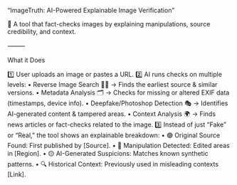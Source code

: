 “ImageTruth: AI-Powered Explainable Image Verification”

📸 A tool that fact-checks images by explaining manipulations, source credibility, and context.

⸻

What it Does

1️⃣ User uploads an image or pastes a URL.
2️⃣ AI runs checks on multiple levels:
• Reverse Image Search 🕵️‍♂️ → Finds the earliest source & similar versions.
• Metadata Analysis 🗂️ → Checks for missing or altered EXIF data (timestamps, device info).
• Deepfake/Photoshop Detection 🎭 → Identifies AI-generated content & tampered areas.
• Context Analysis 🌍 → Finds news articles or fact-checks related to the image.
3️⃣ Instead of just “Fake” or “Real,” the tool shows an explainable breakdown:
• 🟢 Original Source Found: First published by [Source].
• 🔴 Manipulation Detected: Edited areas in [Region].
• 🟡 AI-Generated Suspicions: Matches known synthetic patterns.
• 🔍 Historical Context: Previously used in misleading contexts [Link].
